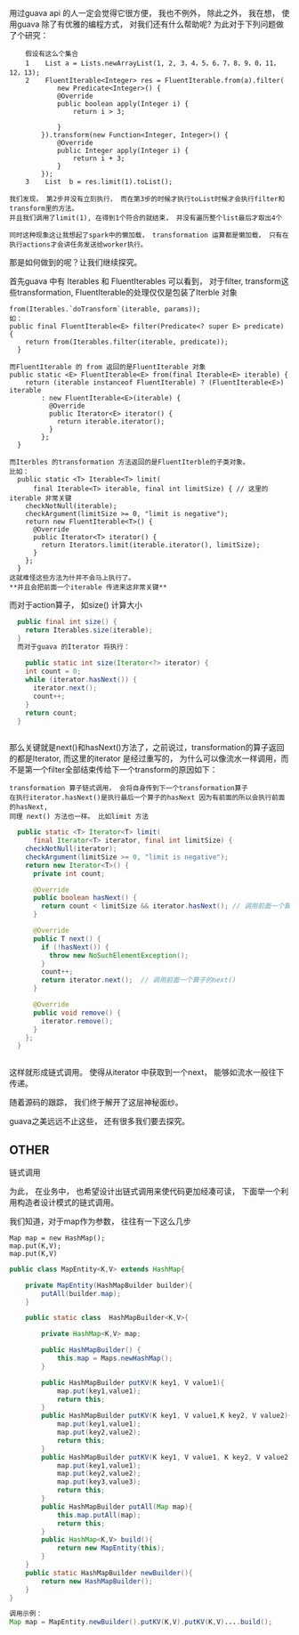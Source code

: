 用过guava api 的人一定会觉得它很方便， 我也不例外， 除此之外， 我在想， 使用guava 除了有优雅的编程方式， 对我们还有什么帮助呢? 
为此对于下列问题做了个研究：

```
    假设有这么个集合
    1    List a = Lists.newArrayList(1, 2, 3，4，5，6，7，8，9，0，11，12，13); 
    2    FluentIterable<Integer> res = FluentIterable.from(a).filter(
            new Predicate<Integer>() {
            @Override
            public boolean apply(Integer i) {
                return i > 3;

            }
        }).transform(new Function<Integer, Integer>() {
            @Override
            public Integer apply(Integer i) {
                return i + 3;
            }
        });
    3    List  b = res.limit(1).toList();

```

    我们发现， 第2步并没有立刻执行， 而在第3步的时候才执行toList时候才会执行filter和transform里的方法。
    并且我们调用了limit(1), 在得到1个符合的就结束， 并没有遍历整个list最后才取出4个
    
    同时这种现象这让我想起了spark中的懒加载， transformation 运算都是懒加载， 只有在执行actions才会讲任务发送给worker执行。
    
    
那是如何做到的呢？让我们继续探究。

首先guava 中有 Iterables 和 FluentIterables 
可以看到， 对于filter, transform这些transformation, 
FluentIterable的处理仅仅是包装了Iterble 对象
```
from(Iterables.`doTransform`(iterable, params));
如： 
public final FluentIterable<E> filter(Predicate<? super E> predicate) {
    return from(Iterables.filter(iterable, predicate));
  }
  
而FluentIterable 的 from 返回的是FluentIterable 对象
public static <E> FluentIterable<E> from(final Iterable<E> iterable) {
    return (iterable instanceof FluentIterable) ? (FluentIterable<E>) iterable
        : new FluentIterable<E>(iterable) {
          @Override
          public Iterator<E> iterator() {
            return iterable.iterator();
          }
        };
  }
  
而Iterbles 的transformation 方法返回的是FluentIterble的子类对象。 
比如： 
  public static <T> Iterable<T> limit(
      final Iterable<T> iterable, final int limitSize) { // 这里的iterable 非常关键
    checkNotNull(iterable);
    checkArgument(limitSize >= 0, "limit is negative");
    return new FluentIterable<T>() {
      @Override
      public Iterator<T> iterator() {
        return Iterators.limit(iterable.iterator(), limitSize);
      }
    };
  }
这就难怪这些方法为什并不会马上执行了。
**并且会把前面一个iterable 传进来这非常关键**

```

而对于action算子， 如size() 计算大小
```java
  public final int size() {
    return Iterables.size(iterable);
  }
  而对于guava 的Iterator 将执行：
  
    public static int size(Iterator<?> iterator) {
    int count = 0;
    while (iterator.hasNext()) {
      iterator.next();
      count++;
    }
    return count;
  }
  
```

那么关键就是next()和hasNext()方法了，之前说过，transformation的算子返回的都是Iterator, 而这里的iterator 是经过重写的， 
为什么可以像流水一样调用，而不是第一个filter全部结束传给下一个transform的原因如下：
    
    transformation 算子链式调用， 会将自身传到下一个transformation算子
    在执行iterator.hasNext()是执行最后一个算子的hasNext 因为有前面的所以会执行前面的hasNext,
    同理 next() 方法也一样。 比如limit 方法
```java
  public static <T> Iterator<T> limit(
      final Iterator<T> iterator, final int limitSize) {
    checkNotNull(iterator);
    checkArgument(limitSize >= 0, "limit is negative");
    return new Iterator<T>() {
      private int count;

      @Override
      public boolean hasNext() {
        return count < limitSize && iterator.hasNext(); // 调用前面一个算子的hasNext()
      }

      @Override
      public T next() {
        if (!hasNext()) {
          throw new NoSuchElementException();
        }
        count++;
        return iterator.next();  // 调用前面一个算子的next()
      }

      @Override
      public void remove() {
        iterator.remove();
      }
    };
  }
 
```

这样就形成链式调用。 使得从iterator 中获取到一个next， 能够如流水一般往下传递。


随着源码的跟踪， 我们终于解开了这层神秘面纱。 

guava之美远远不止这些， 还有很多我们要去探究。
    



## OTHER
链式调用

为此， 在业务中， 也希望设计出链式调用来使代码更加经凑可读， 下面举一个利用构造者设计模式的链式调用。

我们知道，对于map作为参数， 往往有一下这么几步
```
Map map = new HashMap();
map.put(K,V);
map.put(K,V)
```

```java
public class MapEntity<K,V> extends HashMap{

    private MapEntity(HashMapBuilder builder){
        putAll(builder.map);
    }

    public static class  HashMapBuilder<K,V>{

        private HashMap<K,V> map;

        public HashMapBuilder() {
            this.map = Maps.newHashMap();
        }

        public HashMapBuilder putKV(K key1, V value1){
            map.put(key1,value1);
            return this;
        }
        public HashMapBuilder putKV(K key1, V value1,K key2, V value2){
            map.put(key1,value1);
            map.put(key2,value2);
            return this;
        }
        public HashMapBuilder putKV(K key1, V value1, K key2, V value2, K key3, V value3){
            map.put(key1,value1);
            map.put(key2,value2);
            map.put(key3,value3);
            return this;
        }
        public HashMapBuilder putAll(Map map){
            this.map.putAll(map);
            return this;
        }
        public HashMap<K,V> build(){
            return new MapEntity(this);
        }
    }
    public static HashMapBuilder newBuilder(){
        return new HashMapBuilder();
    }
}

调用示例：
Map map = MapEntity.newBuilder().putKV(K,V).putKV(K,V)....build();

```